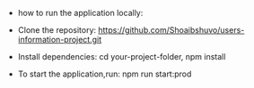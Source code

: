  - how to run the application locally:

 - Clone the repository:  https://github.com/Shoaibshuvo/users-information-project.git

 - Install dependencies:  cd your-project-folder, npm install

 - To start the application,run:  npm run start:prod




















